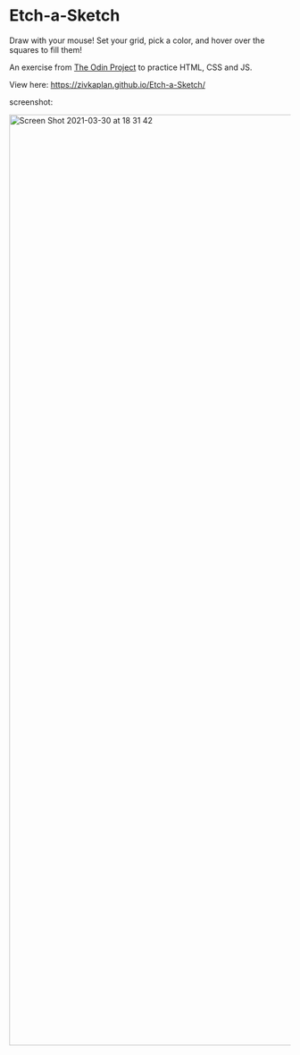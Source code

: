 # Etch-a-Sketch

Draw with your mouse!
Set your grid, pick a color, and hover over the squares to fill them! 

An exercise from [The Odin Project](https://www.theodinproject.com/paths/foundations/courses/foundations/lessons/etch-a-sketch-project) to practice HTML, CSS and JS.

View here: https://zivkaplan.github.io/Etch-a-Sketch/

screenshot: 


<img width="1663" alt="Screen Shot 2021-03-30 at 18 31 42" src="https://user-images.githubusercontent.com/80772683/113015412-3376c900-9186-11eb-8bf0-117366bec456.png">
